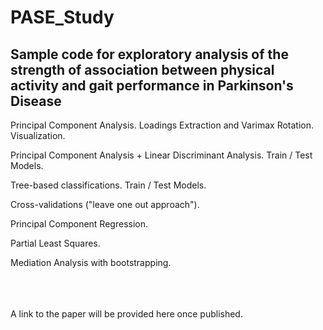 # PASE_Study
## Sample code for exploratory analysis of the strength of association between physical activity and gait performance in Parkinson's Disease



Principal Component Analysis. Loadings Extraction and Varimax Rotation. Visualization.

Principal Component Analysis + Linear Discriminant Analysis. Train / Test Models.

Tree-based classifications. Train / Test Models.

Cross-validations ("leave one out approach").

Principal Component Regression.

Partial Least Squares.

Mediation Analysis with bootstrapping.


\
\
\
A link to the paper will be provided here once published.
